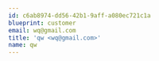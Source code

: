 ```yaml
---
id: c6ab8974-dd56-42b1-9aff-a080ec721c1a
blueprint: customer
email: wq@gmail.com
title: 'qw <wq@gmail.com>'
name: qw
---
```

